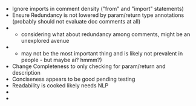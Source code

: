  
-  Ignore imports in comment density ("from" and "import" statements)
-  Ensure Redundancy is not lowered by param/return type annotations (probably should not evaluate doc comments at all)
- - considering what about redundancy among comments, might be an unexplored avenue 
- - may not be the most important thing and is likely not prevalent in people - but maybe ai? hmmm?)
-  Change Completeness to only checking for param/return and description
-  Conciseness appears to be good pending testing
-  Readability is cooked likely needs NLP
- 
- 
